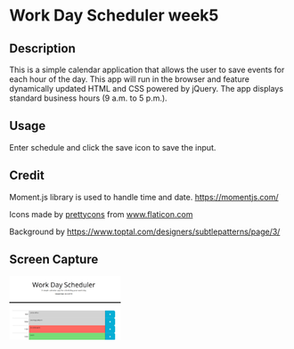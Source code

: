 # Work Day Scheduler week5
## Description 

This is a simple calendar application that allows the user to save events for each hour of the day. 
This app will run in the browser and feature dynamically updated HTML and CSS powered by jQuery.
The app displays standard business hours (9 a.m. to 5 p.m.). 

## Usage
Enter schedule and click the save icon to save the input.

## Credit 
Moment.js library is used to handle time and date. 
https://momentjs.com/


Icons made by <a href="https://www.flaticon.com/authors/prettycons" title="prettycons">prettycons</a> from <a href="https://www.flaticon.com/" title="Flaticon">www.flaticon.com</a>

Background by https://www.toptal.com/designers/subtlepatterns/page/3/

## Screen Capture

<img src="screencapture.png" width="200px">
